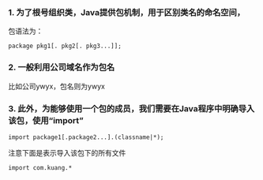 ### 1. 为了根号组织类，Java提供包机制，用于区别类名的命名空间，
包语法为：

```
package pkg1[. pkg2[. pkg3...]];

```
### 2. 一般利用公司域名作为包名
比如公司ywyx，包名则为ywyx

### 3. 此外，为能够使用一个包的成员，我们需要在Java程序中明确导入该包，使用“import”
```
import package1[.package2...].(classname|*);
```

注意下面是表示导入该包下的所有文件
```
import com.kuang.*
```